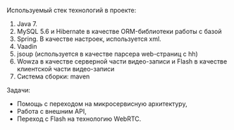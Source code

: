 Используемый стек технологий в проекте:
1) Java 7.
2) MySQL 5.6 и Hibernate в качестве ORM-библиотеки работы с базой
3) Spring. В качестве настроек, используется xml.
4) Vaadin
5) jsoup (используется в качестве парсера web-страниц с hh)
6) Wowza в качестве серверной части видео-записи и Flash в качестве клиентской части видео-записи
7) Система сборки: maven

Задачи:
- Помощь с переходом на микросервисную архитектуру,
- Работа с внешним API,
- Переход с Flash на технологию WebRTC.
